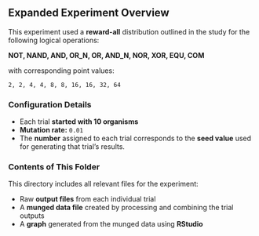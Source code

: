 ## Expanded Experiment Overview


This experiment used a **reward-all** distribution outlined in the study for the following logical operations:

**NOT, NAND, AND, OR_N, OR, AND_N, NOR, XOR, EQU, COM**

with corresponding point values:

`2, 2, 4, 4, 8, 8, 16, 16, 32, 64`

### Configuration Details
- Each trial **started with 10 organisms**  
- **Mutation rate:** `0.01`
- The **number** assigned to each trial corresponds to the **seed value** used for generating that trial’s results.

### Contents of This Folder
This directory includes all relevant files for the experiment:
-  Raw **output files** from each individual trial  
-  A **munged data file** created by processing and combining the trial outputs  
-  A **graph** generated from the munged data using **RStudio**

